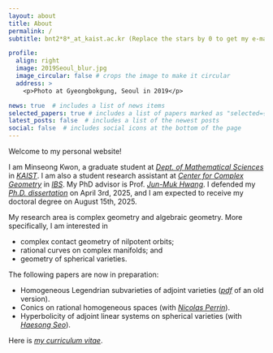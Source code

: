 ```yaml
---
layout: about
title: About
permalink: /
subtitle: bnt2*8*_at_kaist.ac.kr (Replace the stars by 0 to get my e-mail address)

profile:
  align: right
  image: 2019Seoul_blur.jpg
  image_circular: false # crops the image to make it circular
  address: >
    <p>Photo at Gyeongbokgung, Seoul in 2019</p>

news: true  # includes a list of news items
selected_papers: true # includes a list of papers marked as "selected={true}"
latest_posts: false  # includes a list of the newest posts
social: false  # includes social icons at the bottom of the page
---
```


Welcome to my personal website!

I am Minseong Kwon, a graduate student at *[Dept. of Mathematical Sciences](https://mathsci.kaist.ac.kr/)* in *[KAIST](https://www.kaist.ac.kr/)*. I am also a student research assistant at *[Center for Complex Geometry](https://ccg.ibs.re.kr/)* in *[IBS](https://www.ibs.re.kr/eng.do)*. My PhD advisor is Prof. *<a href="https://www.ibs.re.kr/eng/sub02_02_03.do">Jun-Muk Hwang</a>*. I defended my *[Ph.D. dissertation](https://mathsci.kaist.ac.kr/ko/schedule/scView.php?idx=-3577)* on April 3rd, 2025, and I am expected to receive my doctoral degree on August 15th, 2025.

My research area is complex geometry and algebraic geometry. More specifically, I am interested in
* complex contact geometry of nilpotent orbits;
* rational curves on complex manifolds; and
* geometry of spherical varieties.

The following papers are now in preparation:
* Homogeneous Legendrian subvarieties of adjoint varieties (*<a href="assets/pdf/preprint_2024.pdf">pdf</a>* of an old version).
* Conics on rational homogeneous spaces (with *[Nicolas Perrin](https://perso.pages.math.cnrs.fr/users/nicolas.perrin/)*).
* Hyperbolicity of adjoint linear systems on spherical varieties (with *[Haesong Seo](https://sites.google.com/view/haesongseo/home)*).

Here is *<a href="assets/pdf/Curriculum_Vitae_Minseong_Kwon.pdf">my curriculum vitae</a>*.

